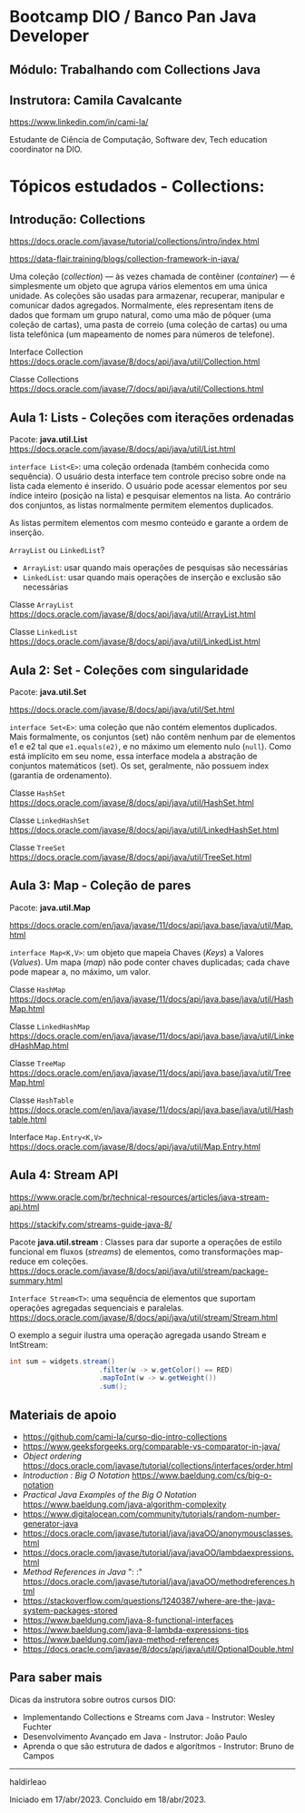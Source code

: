 # Bootcamp DIO / Banco Pan Java Developer
## Módulo: Trabalhando com Collections Java
## Instrutora: Camila Cavalcante
https://www.linkedin.com/in/cami-la/

Estudante de Ciência de Computação, Software dev, Tech education coordinator na DIO.

# Tópicos estudados - Collections:

## Introdução: Collections

https://docs.oracle.com/javase/tutorial/collections/intro/index.html


https://data-flair.training/blogs/collection-framework-in-java/

Uma coleção (_collection_) — às vezes chamada de contêiner (_container_) — é simplesmente um objeto que agrupa vários elementos em uma única unidade. As coleções são usadas para armazenar, recuperar, manipular e comunicar dados agregados. Normalmente, eles representam itens de dados que formam um grupo natural, como uma mão de pôquer (uma coleção de cartas), uma pasta de correio (uma coleção de cartas) ou uma lista telefônica (um mapeamento de nomes para números de telefone).

Interface Collection https://docs.oracle.com/javase/8/docs/api/java/util/Collection.html

Classe Collections https://docs.oracle.com/javase/7/docs/api/java/util/Collections.html

## Aula 1: Lists - Coleções com iterações ordenadas 

Pacote: **java.util.List** https://docs.oracle.com/javase/8/docs/api/java/util/List.html

`interface List<E>`: uma coleção ordenada (também conhecida como sequência). O usuário desta interface tem controle preciso sobre onde na lista cada elemento é inserido. O usuário pode acessar elementos por seu índice inteiro (posição na lista) e pesquisar elementos na lista. Ao contrário dos conjuntos, as listas normalmente permitem elementos duplicados.

As listas permitem elementos com mesmo conteúdo e garante a ordem de inserção.

`ArrayList` ou `LinkedList`?
- `ArrayList`: usar quando mais operações de pesquisas são necessárias
- `LinkedList`: usar quando mais operações de inserção e exclusão são necessárias

Classe `ArrayList` https://docs.oracle.com/javase/8/docs/api/java/util/ArrayList.html

Classe `LinkedList` https://docs.oracle.com/javase/8/docs/api/java/util/LinkedList.html 

## Aula 2: Set - Coleções com singularidade

Pacote: **java.util.Set**

https://docs.oracle.com/javase/8/docs/api/java/util/Set.html

`interface Set<E>`: uma coleção que não contém elementos duplicados. Mais formalmente, os conjuntos (set) não contêm nenhum par de elementos e1 e e2 tal que `e1.equals(e2)`, e no máximo um elemento nulo (`null`). Como está implícito em seu nome, essa interface modela a abstração de conjuntos matemáticos (set). Os set, geralmente, não possuem index (garantia de ordenamento).

Classe `HashSet` https://docs.oracle.com/javase/8/docs/api/java/util/HashSet.html 

Classe `LinkedHashSet` https://docs.oracle.com/javase/8/docs/api/java/util/LinkedHashSet.html

Classe `TreeSet` https://docs.oracle.com/javase/8/docs/api/java/util/TreeSet.html

## Aula 3: Map - Coleção de pares

Pacote: **java.util.Map**

https://docs.oracle.com/en/java/javase/11/docs/api/java.base/java/util/Map.html

`interface Map<K,V>`: um objeto que mapeia Chaves (_Keys_) a Valores (_Values_). Um mapa (_map_) não pode conter chaves duplicadas; cada chave pode mapear a, no máximo, um valor.

Classe `HashMap` https://docs.oracle.com/en/java/javase/11/docs/api/java.base/java/util/HashMap.html

Classe `LinkedHashMap` https://docs.oracle.com/en/java/javase/11/docs/api/java.base/java/util/LinkedHashMap.html

Classe `TreeMap` https://docs.oracle.com/en/java/javase/11/docs/api/java.base/java/util/TreeMap.html

Classe `HashTable` https://docs.oracle.com/en/java/javase/11/docs/api/java.base/java/util/Hashtable.html

Interface `Map.Entry<K,V>` https://docs.oracle.com/javase/8/docs/api/java/util/Map.Entry.html

## Aula 4: Stream API

https://www.oracle.com/br/technical-resources/articles/java-stream-api.html

https://stackify.com/streams-guide-java-8/

Pacote **java.util.stream** : Classes para dar suporte a operações de estilo funcional em fluxos (_streams_) de elementos, como transformações map-reduce em coleções. https://docs.oracle.com/javase/8/docs/api/java/util/stream/package-summary.html

`Interface Stream<T>`: uma sequência de elementos que suportam operações agregadas sequenciais e paralelas. https://docs.oracle.com/javase/8/docs/api/java/util/stream/Stream.html 

O exemplo a seguir ilustra uma operação agregada usando Stream e IntStream:

```java
int sum = widgets.stream()
                      .filter(w -> w.getColor() == RED)
                      .mapToInt(w -> w.getWeight())
                      .sum();
```

## Materiais de apoio
- https://github.com/cami-la/curso-dio-intro-collections
- https://www.geeksforgeeks.org/comparable-vs-comparator-in-java/
- _Object ordering_ https://docs.oracle.com/javase/tutorial/collections/interfaces/order.html
- _Introduction : Big O Notation_ https://www.baeldung.com/cs/big-o-notation
- _Practical Java Examples of the Big O Notation_ https://www.baeldung.com/java-algorithm-complexity
- https://www.digitalocean.com/community/tutorials/random-number-generator-java
- https://docs.oracle.com/javase/tutorial/java/javaOO/anonymousclasses.html
- https://docs.oracle.com/javase/tutorial/java/javaOO/lambdaexpressions.html
- _Method References in Java_ ": :" https://docs.oracle.com/javase/tutorial/java/javaOO/methodreferences.html
- https://stackoverflow.com/questions/1240387/where-are-the-java-system-packages-stored
- https://www.baeldung.com/java-8-functional-interfaces
- https://www.baeldung.com/java-8-lambda-expressions-tips
- https://www.baeldung.com/java-method-references
- https://docs.oracle.com/javase/8/docs/api/java/util/OptionalDouble.html

## Para saber mais
Dicas da instrutora sobre outros cursos DIO:
- Implementando Collections e Streams com Java - Instrutor: Wesley Fuchter
- Desenvolvimento Avançado em Java - Instrutor: João Paulo
- Aprenda o que são estrutura de dados e algorítmos - Instrutor: Bruno de Campos
---
haldirleao

Iniciado em 17/abr/2023. Concluído em 18/abr/2023.
